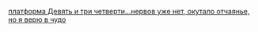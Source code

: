 [платформа Девять и три четверти...нервов уже нет, окутало отчаянье, но я верю в чудо](https://platform-9-34.vercel.app/)
